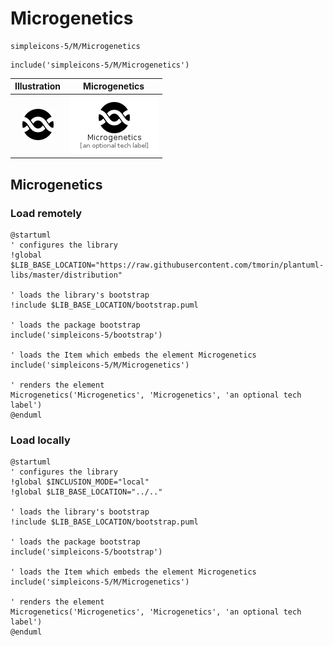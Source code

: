 # Microgenetics


```text
simpleicons-5/M/Microgenetics
```

```text
include('simpleicons-5/M/Microgenetics')
```



| Illustration | Microgenetics |
| :---: | :---: |
| ![illustration for Illustration](../../simpleicons-5/M/Microgenetics.png) | ![illustration for Microgenetics](../../simpleicons-5/M/Microgenetics.Local.png) |




## Microgenetics

### Load remotely
```plantuml
@startuml
' configures the library
!global $LIB_BASE_LOCATION="https://raw.githubusercontent.com/tmorin/plantuml-libs/master/distribution"

' loads the library's bootstrap
!include $LIB_BASE_LOCATION/bootstrap.puml

' loads the package bootstrap
include('simpleicons-5/bootstrap')

' loads the Item which embeds the element Microgenetics
include('simpleicons-5/M/Microgenetics')

' renders the element
Microgenetics('Microgenetics', 'Microgenetics', 'an optional tech label')
@enduml
```

### Load locally
```plantuml
@startuml
' configures the library
!global $INCLUSION_MODE="local"
!global $LIB_BASE_LOCATION="../.."

' loads the library's bootstrap
!include $LIB_BASE_LOCATION/bootstrap.puml

' loads the package bootstrap
include('simpleicons-5/bootstrap')

' loads the Item which embeds the element Microgenetics
include('simpleicons-5/M/Microgenetics')

' renders the element
Microgenetics('Microgenetics', 'Microgenetics', 'an optional tech label')
@enduml
```

